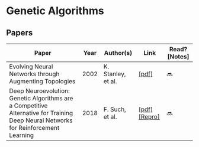# Genetic Algorithms

## Papers
Paper | Year | Author(s) | Link | Read? [Notes]
--- | --- | --- | --- | ---
Evolving Neural Networks through Augmenting Topologies | 2002 | K. Stanley, et al. | [[pdf]](http://nn.cs.utexas.edu/downloads/papers/stanley.ec02.pdf) | 🔜
Deep Neuroevolution: Genetic Algorithms are a Competitive Alternative for Training Deep Neural Networks for Reinforcement Learning | 2018 | F. Such, et al. | [[pdf]](https://arxiv.org/pdf/1712.06567.pdf) [[Repro]](https://towardsdatascience.com/paper-repro-deep-neuroevolution-756871e00a66) | 🔜
